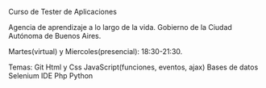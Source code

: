 Curso de Tester de Aplicaciones

Agencia de aprendizaje a lo largo de la vida. Gobierno de la Ciudad Autónoma de Buenos Aires.

Martes(virtual) y Miercoles(presencial): 18:30-21:30.

Temas:
Git
Html y Css
JavaScript(funciones, eventos, ajax)
Bases de datos
Selenium IDE
Php
Python